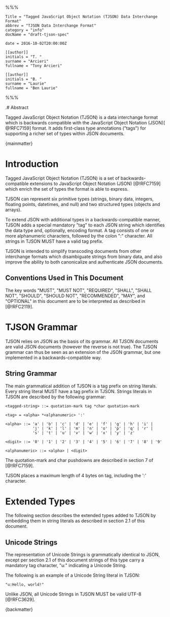 %%%

    Title = "Tagged JavaScript Object Notation (TJSON) Data Interchange Format"
    abbrev = "TJSON Data Interchange Format"
    category = "info"
    docName = "draft-tjson-spec"
    
    date = 2016-10-02T20:00:00Z
    
    [[author]]
    initials = "T. "
    surname = "Arcieri"
    fullname = "Tony Arcieri"

    [[author]]
    initials = "B. "
    surname = "Laurie"
    fullname = "Ben Laurie"

%%%

.# Abstract

Tagged JavaScript Object Notation (TJSON) is a data interchange format which is
backwards compatible with the JavaScript Object Notation (JSON)[ @!RFC7159]
format. It adds first-class type annotations ("tags") for supporting a richer
set of types within JSON documents.

{mainmatter}

# Introduction

Tagged JavaScript Object Notation (TJSON) is a set of backwards-compatible
extensions to JavaScript Object Notation (JSON) [@!RFC7159] which enrich
the set of types the format is able to express.

TJSON can represent six primitive types (strings, binary data, integers,
floating points, datetimes, and null) and two structured types (objects and
arrays).

To extend JSON with additional types in a backwards-compatible manner,
TJSON adds a special mandatory "tag" to each JSON string which identifies
the data type and, optionally, encoding format. A tag consists of one
or more alphanumeric characters, followed by the colon ":" character.
All strings in TJSON MUST have a valid tag prefix.

TJSON is intended to simplify transcoding documents from other interchange
formats which disambiguate strings from binary data, and also improve the
ability to both canonicalize and authenticate JSON documents.

## Conventions Used in This Document

The key words "MUST", "MUST NOT", "REQUIRED", "SHALL", "SHALL NOT", "SHOULD",
"SHOULD NOT", "RECOMMENDED", "MAY", and "OPTIONAL" in this document are to be
interpreted as described in [@!RFC2119].

# TJSON Grammar

TJSON relies on JSON as the basis of its grammar. All TJSON documents are valid
JSON documents (however the reverse is not true). The TJSON grammar can thus
be seen as an extension of the JSON grammar, but one implemented in a
backwards-compatible way.

## String Grammar

The main grammatical addition of TJSON is a tag prefix on string literals. Every
string literal MUST have a tag prefix in TJSON. Strings literals in TJSON are
described by the following grammar:

    <tagged-string> ::= quotation-mark tag *char quotation-mark

    <tag> = <alpha> *<alphanumeric> ':'

    <alpha> ::= 'a' | 'b' | 'c' | 'd' | 'e' | 'f' | 'g' | 'h' | 'i' |
                'j' | 'k' | 'l' | 'm' | 'n' | 'o' | 'p' | 'q' | 'r' |
                's' | 't' | 'u' | 'v' | 'w' | 'x' | 'y' | 'z'

    <digit> ::= '0' | '1' | '2' | '3' | '4' | '5' | '6' | '7' | '8' | '9'

    <alphanumeric> ::= <alpha> | <digit>

The quotation-mark and char pushdowns are described in section 7 of [@!RFC7159].

TJSON places a maximum length of 4 bytes on tag, including the ':' character.

# Extended Types

The following section describes the extended types added to TJSON by embedding
them in string literals as described in section 2.1 of this document.

## Unicode Strings

The representation of Unicode Strings is grammatically identical to JSON,
except per section 2.1 of this document strings of this type carry a
mandatory tag character, "u:" indicating a Unicode String.

The following is an example of a Unicode String literal in TJSON:

    "u:Hello, world!"

Unlike JSON, all Unicode Strings in TJSON MUST be valid UTF-8 [@!RFC3629].

{backmatter}
